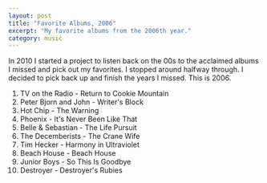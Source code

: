 ```yaml
---
layout: post
title: "Favorite Albums, 2006"
excerpt: "My favorite albums from the 2006th year."
category: music
---
```


In 2010 I started a project to listen back on the 00s to the acclaimed albums I missed and pick out my favorites. I stopped around halfway through. I decided to pick back up and finish the years I missed. This is 2006.

1. TV on the Radio - Return to Cookie Mountain
1. Peter Bjorn and John - Writer's Block
1. Hot Chip - The Warning
1. Phoenix - It's Never Been Like That
1. Belle & Sebastian - The Life Pursuit
1. The Decemberists - The Crane Wife
1. Tim Hecker - Harmony in Ultraviolet
1. Beach House - Beach House
1. Junior Boys - So This Is Goodbye
1. Destroyer - Destroyer's Rubies